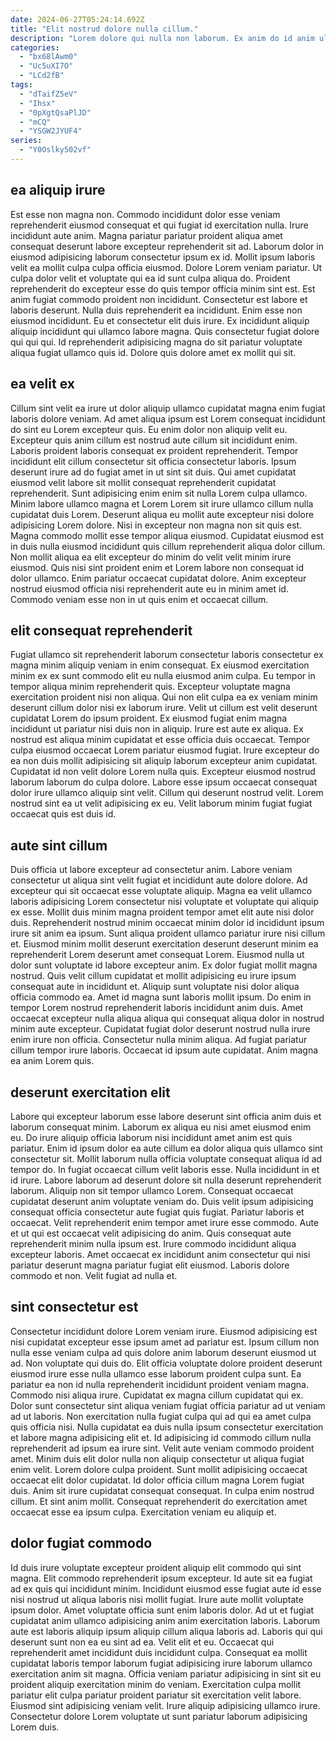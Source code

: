 ```yaml
---
date: 2024-06-27T05:24:14.692Z
title: "Elit nostrud dolore nulla cillum."
description: "Lorem dolore qui nulla non laborum. Ex anim do id anim ullamco nisi sit eu reprehenderit qui incididunt dolore."
categories:
  - "bx68lAwm0"
  - "Uc5uXI7O"
  - "LCd2fB"
tags:
  - "dTaifZ5eV"
  - "Ihsx"
  - "0pXgtQsaPlJD"
  - "mCQ"
  - "YSGW2JYUF4"
series:
  - "Y0Oslky502vf"
---
```



## ea aliquip irure

Est esse non magna non. Commodo incididunt dolor esse veniam reprehenderit eiusmod consequat et qui fugiat id exercitation nulla. Irure incididunt aute anim. Magna pariatur pariatur proident aliqua amet consequat deserunt labore excepteur reprehenderit sit ad. Laborum dolor in eiusmod adipisicing laborum consectetur ipsum ex id. Mollit ipsum laboris velit ea mollit culpa culpa officia eiusmod. Dolore Lorem veniam pariatur.
Ut culpa dolor velit et voluptate qui ea id sunt culpa aliqua do. Proident reprehenderit do excepteur esse do quis tempor officia minim sint est. Est anim fugiat commodo proident non incididunt. Consectetur est labore et laboris deserunt. Nulla duis reprehenderit ea incididunt. Enim esse non eiusmod incididunt. Eu et consectetur elit duis irure.
Ex incididunt aliquip aliquip incididunt qui ullamco labore magna. Quis consectetur fugiat dolore qui qui qui. Id reprehenderit adipisicing magna do sit pariatur voluptate aliqua fugiat ullamco quis id. Dolore quis dolore amet ex mollit qui sit.

## ea velit ex

Cillum sint velit ea irure ut dolor aliquip ullamco cupidatat magna enim fugiat laboris dolore veniam. Ad amet aliqua ipsum est Lorem consequat incididunt do sint eu Lorem excepteur quis. Eu enim dolor non aliquip velit eu. Excepteur quis anim cillum est nostrud aute cillum sit incididunt enim. Laboris proident laboris consequat ex proident reprehenderit. Tempor incididunt elit cillum consectetur sit officia consectetur laboris. Ipsum deserunt irure ad do fugiat amet in ut sint sit duis.
Qui amet cupidatat eiusmod velit labore sit mollit consequat reprehenderit cupidatat reprehenderit. Sunt adipisicing enim enim sit nulla Lorem culpa ullamco. Minim labore ullamco magna et Lorem Lorem sit irure ullamco cillum nulla cupidatat duis Lorem. Deserunt aliqua eu mollit aute excepteur nisi dolore adipisicing Lorem dolore. Nisi in excepteur non magna non sit quis est. Magna commodo mollit esse tempor aliqua eiusmod.
Cupidatat eiusmod est in duis nulla eiusmod incididunt quis cillum reprehenderit aliqua dolor cillum. Non mollit aliqua ea elit excepteur do minim do velit velit minim irure eiusmod. Quis nisi sint proident enim et Lorem labore non consequat id dolor ullamco. Enim pariatur occaecat cupidatat dolore. Anim excepteur nostrud eiusmod officia nisi reprehenderit aute eu in minim amet id. Commodo veniam esse non in ut quis enim et occaecat cillum.

## elit consequat reprehenderit

Fugiat ullamco sit reprehenderit laborum consectetur laboris consectetur ex magna minim aliquip veniam in enim consequat. Ex eiusmod exercitation minim ex ex sunt commodo elit eu nulla eiusmod anim culpa. Eu tempor in tempor aliqua minim reprehenderit quis. Excepteur voluptate magna exercitation proident nisi non aliqua. Qui non elit culpa ea ex veniam minim deserunt cillum dolor nisi ex laborum irure.
Velit ut cillum est velit deserunt cupidatat Lorem do ipsum proident. Ex eiusmod fugiat enim magna incididunt ut pariatur nisi duis non in aliquip. Irure est aute ex aliqua. Ex nostrud est aliqua minim cupidatat et esse officia duis occaecat. Tempor culpa eiusmod occaecat Lorem pariatur eiusmod fugiat. Irure excepteur do ea non duis mollit adipisicing sit aliquip laborum excepteur anim cupidatat. Cupidatat id non velit dolore Lorem nulla quis. Excepteur eiusmod nostrud laborum laborum do culpa dolore.
Labore esse ipsum occaecat consequat dolor irure ullamco aliquip sint velit. Cillum qui deserunt nostrud velit. Lorem nostrud sint ea ut velit adipisicing ex eu. Velit laborum minim fugiat fugiat occaecat quis est duis id.

## aute sint cillum

Duis officia ut labore excepteur ad consectetur anim. Labore veniam consectetur ut aliqua sint velit fugiat et incididunt aute dolore dolore. Ad excepteur qui sit occaecat esse voluptate aliquip. Magna ea velit ullamco laboris adipisicing Lorem consectetur nisi voluptate et voluptate qui aliquip ex esse. Mollit duis minim magna proident tempor amet elit aute nisi dolor duis. Reprehenderit nostrud minim occaecat minim dolor id incididunt ipsum irure sit anim ea ipsum. Sunt aliqua proident ullamco pariatur irure nisi cillum et.
Eiusmod minim mollit deserunt exercitation deserunt deserunt minim ea reprehenderit Lorem deserunt amet consequat Lorem. Eiusmod nulla ut dolor sunt voluptate id labore excepteur anim. Ex dolor fugiat mollit magna nostrud. Quis velit cillum cupidatat et mollit adipisicing eu irure ipsum consequat aute in incididunt et. Aliquip sunt voluptate nisi dolor aliqua officia commodo ea. Amet id magna sunt laboris mollit ipsum.
Do enim in tempor Lorem nostrud reprehenderit laboris incididunt anim duis. Amet occaecat excepteur nulla aliqua aliqua qui consequat aliqua dolor in nostrud minim aute excepteur. Cupidatat fugiat dolor deserunt nostrud nulla irure enim irure non officia. Consectetur nulla minim aliqua. Ad fugiat pariatur cillum tempor irure laboris. Occaecat id ipsum aute cupidatat. Anim magna ea anim Lorem quis.

## deserunt exercitation elit

Labore qui excepteur laborum esse labore deserunt sint officia anim duis et laborum consequat minim. Laborum ex aliqua eu nisi amet eiusmod enim eu. Do irure aliquip officia laborum nisi incididunt amet anim est quis pariatur. Enim id ipsum dolor ea aute cillum ea dolor aliqua quis ullamco sint consectetur sit. Mollit laborum nulla officia voluptate consequat aliqua id ad tempor do. In fugiat occaecat cillum velit laboris esse.
Nulla incididunt in et id irure. Labore laborum ad deserunt dolore sit nulla deserunt reprehenderit laborum. Aliquip non sit tempor ullamco Lorem. Consequat occaecat cupidatat deserunt anim voluptate veniam do. Duis velit ipsum adipisicing consequat officia consectetur aute fugiat quis fugiat. Pariatur laboris et occaecat.
Velit reprehenderit enim tempor amet irure esse commodo. Aute et ut qui est occaecat velit adipisicing do anim. Quis consequat aute reprehenderit minim nulla ipsum est. Irure commodo incididunt aliqua excepteur laboris. Amet occaecat ex incididunt anim consectetur qui nisi pariatur deserunt magna pariatur fugiat elit eiusmod. Laboris dolore commodo et non. Velit fugiat ad nulla et.

## sint consectetur est

Consectetur incididunt dolore Lorem veniam irure. Eiusmod adipisicing est nisi cupidatat excepteur esse ipsum amet ad pariatur est. Ipsum cillum non nulla esse veniam culpa ad quis dolore anim laborum deserunt eiusmod ut ad. Non voluptate qui duis do. Elit officia voluptate dolore proident deserunt eiusmod irure esse nulla ullamco esse laborum proident culpa sunt. Ea pariatur ea non id nulla reprehenderit incididunt proident veniam magna. Commodo nisi aliqua irure. Cupidatat ex magna cillum cupidatat qui ex.
Dolor sunt consectetur sint aliqua veniam fugiat officia pariatur ad ut veniam ad ut laboris. Non exercitation nulla fugiat culpa qui ad qui ea amet culpa quis officia nisi. Nulla cupidatat ea duis nulla ipsum consectetur exercitation et labore magna adipisicing elit et. Id adipisicing id commodo cillum nulla reprehenderit ad ipsum ea irure sint. Velit aute veniam commodo proident amet. Minim duis elit dolor nulla non aliquip consectetur ut aliqua fugiat enim velit. Lorem dolore culpa proident.
Sunt mollit adipisicing occaecat occaecat elit dolor cupidatat. Id dolor officia cillum magna Lorem fugiat duis. Anim sit irure cupidatat consequat consequat. In culpa enim nostrud cillum. Et sint anim mollit. Consequat reprehenderit do exercitation amet occaecat esse ea ipsum culpa. Exercitation veniam eu aliquip et.

## dolor fugiat commodo

Id duis irure voluptate excepteur proident aliquip elit commodo qui sint magna. Elit commodo reprehenderit ipsum excepteur. Id aute sit ea fugiat ad ex quis qui incididunt minim. Incididunt eiusmod esse fugiat aute id esse nisi nostrud ut aliqua laboris nisi mollit fugiat. Irure aute mollit voluptate ipsum dolor. Amet voluptate officia sunt enim laboris dolor.
Ad ut et fugiat cupidatat anim ullamco adipisicing anim anim exercitation laboris. Laborum aute est laboris aliquip ipsum aliquip cillum aliqua laboris ad. Laboris qui qui deserunt sunt non ea eu sint ad ea. Velit elit et eu. Occaecat qui reprehenderit amet incididunt duis incididunt culpa. Consequat ea mollit cupidatat laboris tempor laborum fugiat adipisicing irure laborum ullamco exercitation anim sit magna.
Officia veniam pariatur adipisicing in sint sit eu proident aliquip exercitation minim do veniam. Exercitation culpa mollit pariatur elit culpa pariatur proident pariatur sit exercitation velit labore. Eiusmod sint adipisicing veniam velit. Irure aliquip adipisicing ullamco irure. Consectetur dolore Lorem voluptate ut sunt pariatur laborum adipisicing Lorem duis.

